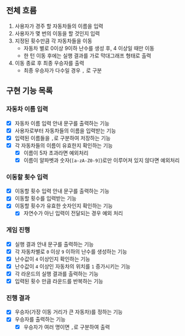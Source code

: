 ## 전체 흐름
1. 사용자가 경주 할 자동차들의 이름을 입력
2. 사용자가 몇 번의 이동을 할 것인지 입력
3. 지정된 횟수만큼 각 자동차들을 이동
   - 자동차 별로 0이상 9이하 난수를 생성 후, 4 이상일 때만 이동
   - 한 턴 이동 후에는 실행 결과를 가로 막대그래프 형태로 출력
4. 이동 종료 후 최종 우승자를 출력
   - 최종 우승자가 다수일 경우 `,` 로 구분

## 구현 기능 목록
### 자동차 이름 입력
- [x] 자동차 이름 입력 안내 문구를 출력하는 기능
- [x] 사용자로부터 자동차들의 이름을 입력받는 기능
- [x] 입력된 이름들을 `,`로 구분하여 저장하는 기능
- [x] 각 자동차들의 이름이 유효한지 확인하는 기능
  - [x] 이름이 5자 초과라면 예외처리
  - [x] 이름이 알파벳과 숫자(`[a-zA-Z0-9]`)로만 이루어져 있지 않다면 예외처리

### 이동할 횟수 입력
- [x] 이동할 횟수 입력 안내 문구를 출력하는 기능
- [x] 이동할 횟수를 입력받는 기능
- [x] 이동할 횟수가 유효한 숫자인지 확인하는 기능
  - [x] 자연수가 아닌 입력이 전달되는 경우 예외 처리

### 게임 진행
- [x] 실행 결과 안내 문구를 출력하는 기능
- [x] 각 자동차별로 `0` 이상 `9` 이하의 난수를 생성하는 기능
- [x] 난수값이 `4` 이상인지 확인하는 기능
- [x] 난수값이 `4` 이상인 자동차의 위치를 `1` 증가시키는 기능
- [x] 각 라운드의 실행 결과를 출력하는 기능
- [x] 입력된 횟수 만큼 라운드를 반복하는 기능

### 진행 결과
- [x] 우승자(가장 이동 거리가 큰 자동차)를 정하는 기능
- [x] 우승자를 출력하는 기능
  - [x] 우승자가 여러 명이면 `,`로 구분하여 출력

